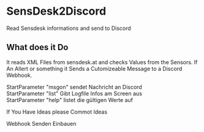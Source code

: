 # SensDesk2Discord
Read Sensdesk informations and send to Discord
## What does it Do
It reads XML Files from sensdesk.at and checks Values from the Sensors. If An Allert or something it Sends a Cutomizeable Message to a Discord Webhook.

StartParameter "msgon" sendet Nachricht an Discord\
StartParameter "list" Gibt Logfile Infos am Screen aus\
StartParameter "help" listet die gültigen Werte auf

If You Have Ideas please Commot Ideas

Webhook Senden Einbauen
